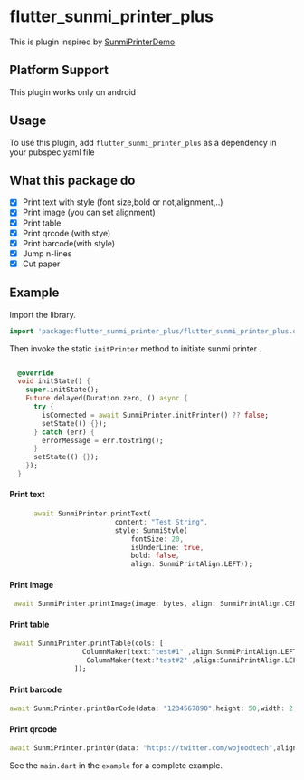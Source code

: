 # flutter_sunmi_printer_plus
This is plugin inspired by [SunmiPrinterDemo](https://github.com/shangmisunmi/SunmiPrinterDemo)
## Platform Support
This plugin works only on android

## Usage

To use this plugin, add `flutter_sunmi_printer_plus` as a dependency in your pubspec.yaml file

## What this package do
- [x] Print text with style (font size,bold or not,alignment,..)
- [x] Print image (you can set alignment)
- [x] Print table
- [x] Print qrcode (with stye)
- [x] Print barcode(with style)
- [x] Jump n-lines 
- [x] Cut paper  

## Example

Import the library.

```dart
import 'package:flutter_sunmi_printer_plus/flutter_sunmi_printer_plus.dart';
```

Then invoke the static `initPrinter` method to initiate sunmi printer .

```dart

  @override
  void initState() {
    super.initState();
    Future.delayed(Duration.zero, () async {
      try {
        isConnected = await SunmiPrinter.initPrinter() ?? false;
        setState(() {});
      } catch (err) {
        errorMessage = err.toString();
      }
      setState(() {});
    });
  }
```


#### Print text
```dart
      await SunmiPrinter.printText(
                          content: "Test String",
                          style: SunmiStyle(
                              fontSize: 20,
                              isUnderLine: true,
                              bold: false,
                              align: SunmiPrintAlign.LEFT));
```
#### Print image
```dart
 await SunmiPrinter.printImage(image: bytes, align: SunmiPrintAlign.CENTER); // bytes as Uint8List
```

#### Print table
```dart
 await SunmiPrinter.printTable(cols: [
                  ColumnMaker(text:"test#1" ,align:SunmiPrintAlign.LEFT ,width:5),
                   ColumnMaker(text:"test#2" ,align:SunmiPrintAlign.LEFT ,width: 5),
                ]);  
```

#### Print barcode
```dart
await SunmiPrinter.printBarCode(data: "1234567890",height: 50,width: 2,textPosition: SunmiBarcodeTextPos.TEXT_UNDER,barcodeType:SunmiBarcodeType.CODE128,align:SunmiPrintAlign.CENTER );   
```

#### Print qrcode
```dart
await SunmiPrinter.printQr(data: "https://twitter.com/wojoodtech",align:SunmiPrintAlign.CENTER,size: 5);          
```


See the `main.dart` in the `example` for a complete example.


